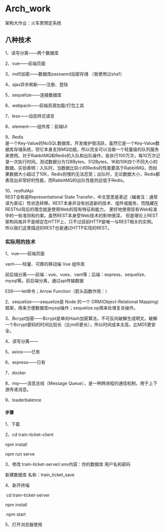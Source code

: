 # Arch_work
架构大作业：火车票预定系统


## 八种技术
1、读写分离——两个数据库</br>

2、vue——前端页面</br>

3、md5加密——数据库password加密存储 （我使用过sha1）</br>

4、ajax异步刷新——注册、登陆</br>

5、sequelize——连接数据库</br>

6、webpack——前端资源加载/打包工具</br>

7、less——动态样式语言</br>

8、element——组件库：前端UI</br>

9、Redis	</br>
是一个Key-Value的NoSQL数据库，开发维护很活跃，虽然它是一个Key-Value数据库存储系统，但它本身支持MQ功能，所以完全可以当做一个轻量级的队列服务来使用。对于RabbitMQ和Redis的入队和出队操作，各执行100万次，每10万次记录一次执行时间。测试数据分为128Bytes、512Bytes、1K和10K四个不同大小的数据。实验表明：入队时，当数据比较小时Redis的性能要高于RabbitMQ，而如果数据大小超过了10K，Redis则慢的无法忍受；出队时，无论数据大小，Redis都表现出非常好的性能，而RabbitMQ的出队性能则远低于Redis。</br>

10、restfulApi</br>
REST全称是Representational State Transfer，中文意思是表述（编者注：通常译为表征）性状态转移。REST本身并没有创造新的技术、组件或服务，而隐藏在RESTful背后的理念就是使用Web的现有特征和能力， 更好地使用现有Web标准中的一些准则和约束。虽然REST本身受Web技术的影响很深， 但是理论上REST架构风格并不是绑定在HTTP上，只不过目前HTTP是唯一与REST相关的实例。 所以我们这里描述的REST也是通过HTTP实现的REST。</br>



### 实际用的技术

1、vue——前端页面

vant——轻量、可靠的移动端 Vue 组件库

前后端分离——前端：vue、vuex、vant等；后端：express、sequelize、mysql等。前后端分离，通过api传输数据

ES6——let命令；Arrow Function（箭头函数作用：）

2、sequelize——sequelize是 Node 的一个 ORM(Object-Relational Mapping) 框架，用来方便数据库mysql操作；sequelize.op用来处理复杂操作。

3、Bcrypt加密——Bcrypt是单向Hash加密算法，不可反向破解生成明文。破解一个Bcrypt密码的时间比较长（比md5更长），所以时间成本太高，比MD5更安全。

4、读写分离——

5、axios——已有

6、express——已有

7、docker

8、mq——消息总线（Message Queue），是一种跨进程的通信机制，用于上下游传递消息。

9、loaderbalence



#### 步骤

1、下载

2、cd train-ticket-client 

   npm install
   
   npm run serve 

3、修改 train-ticket-server/.env内容：你的数据库 用户名和密码

   新建数据库  名称：train_ticket_save

4、新开终端

​   cd train-ticket-server

   npm install

​   npm start

5、打开浏览器使用

#### 
